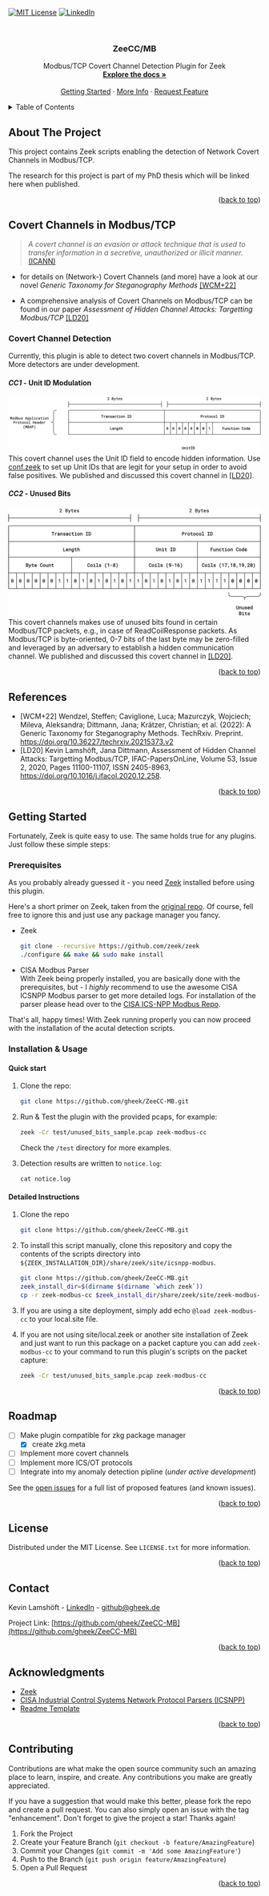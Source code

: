 <a name="readme-top"></a>


<!-- PROJECT SHIELDS -->
[![MIT License][license-shield]][license-url]
[![LinkedIn][linkedin-shield]][linkedin-url]



<!-- PROJECT LOGO -->
<br />
<div align="center">

<h3 align="center">ZeeCC/MB</h3>

  <p align="center">
    Modbus/TCP Covert Channel Detection Plugin for Zeek
    <br />
    <a href="https://github.com/gheek/ZeeCC-MB"><strong>Explore the docs »</strong></a>
    <br />
    <br />
    <a href="https://github.com/gheek/ZeeCC-MB#getting-started">Getting Started</a>
    ·
    <a href="https://github.com/gheek/ZeeCC-MB#about-the-project">More Info</a>
    ·
    <a href="https://github.com/gheek/ZeeCC-MB/issues">Request Feature</a>
  </p>
</div>



<!-- TABLE OF CONTENTS -->
<details>
  <summary>Table of Contents</summary>
  <ol>
    <li>
      <a href="#about-the-project">About The Project</a>
    </li>
    <li>
      <a href="#covert-channels-in-modbustcp">Covert Channels in Modbus/TCP</a>
      <ul>
         <li><a href="#covert-channel-detection">Covert Channel Detection</a></li>
         <li><a href="##cc1---unit-id-modulation">CC1 - Unit ID Modulation</a></li>
         <li><a href="##cc2---unused-bits">CC2 - Unused Bits</a></li>
      </ul>
    </li>
   <li>
      <a href="#references">References</a>
   </li>
   <li>
      <a href="#getting-started">Getting Started</a>
   </li>
   <li><a href="#installation-usage">Installation & Usage</a>
      <ul>
        <li><a href="#quick-start">Quick start</a></li>
        <li><a href="#detailed-instructions">Detailed Instructions</a></li>
      </ul>
   </li>
    <li><a href="#roadmap">Roadmap</a></li>
    <li><a href="#license">License</a></li>
    <li><a href="#contact">Contact</a></li>
    <li><a href="#acknowledgments">Acknowledgments</a></li>
    <li><a href="#contributing">Contributing</a></li>
  </ol>
</details>



<!-- ABOUT THE PROJECT -->
## About The Project

This project contains Zeek scripts enabling the detection of Network Covert Channels in Modbus/TCP.

The research for this project is part of my PhD thesis which will be linked here when published.

<p align="right">(<a href="#readme-top">back to top</a>)</p>

## Covert Channels in Modbus/TCP
> *A covert channel is an evasion or attack technique that is used to transfer information in a secretive, unauthorized or illicit manner.* [(ICANN)](https://www.icann.org/en/blogs/details/what-is-an-internet-covert-channel-29-8-2016-en)

- for details on (Network-) Covert Channels (and more) have a look at our novel *Generic Taxonomy for Steganography Methods* [[WCM+22]](https://doi.org/10.36227/techrxiv.20215373.v2)

- A comprehensive analysis of Covert Channels on Modbus/TCP can be found in our paper *Assessment of Hidden Channel Attacks: Targetting Modbus/TCP* [[LD20]](https://doi.org/10.1016/j.ifacol.2020.12.258)

### Covert Channel Detection

Currently, this plugin is able to detect two covert channels in Modbus/TCP.
More detectors are under development.

#### *CC1* - Unit ID Modulation
![Modbus Unit ID Covert Channel](img/Modbus-UnitID-github.png)
This covert channel uses the Unit ID field to encode hidden information.
Use [conf.zeek](/conf.zeek) to set up Unit IDs that are legit for your setup in order to avoid false positives.
We published and discussed this covert channel in  [[LD20]](https://doi.org/10.1016/j.ifacol.2020.12.258).

#### *CC2* - Unused Bits
![Modbus Unused Bits Covert Channel](img/Modbus-UnusedBits-github.png)
This covert channels makes use of unused bits found in certain Modbus/TCP packets, e.g., in case of ReadCoilResponse packets. 
As Modbus/TCP is byte-oriented, 0-7 bits of the last byte may be zero-filled and leveraged by an adversary to establish a hidden communication channel.
We published and discussed this covert channel in [[LD20]](https://doi.org/10.1016/j.ifacol.2020.12.258).

<p align="right">(<a href="#readme-top">back to top</a>)</p>

## References

- [WCM+22] Wendzel, Steffen; Caviglione, Luca; Mazurczyk, Wojciech; Mileva, Aleksandra; Dittmann, Jana; Krätzer, Christian; et al. (2022): A Generic Taxonomy for Steganography Methods. TechRxiv. Preprint. https://doi.org/10.36227/techrxiv.20215373.v2
- [LD20] Kevin Lamshöft, Jana Dittmann, Assessment of Hidden Channel Attacks: Targetting Modbus/TCP, IFAC-PapersOnLine, Volume 53, Issue 2, 2020, Pages 11100-11107, ISSN 2405-8963, https://doi.org/10.1016/j.ifacol.2020.12.258.

<p align="right">(<a href="#readme-top">back to top</a>)</p>

<!-- GETTING STARTED -->
## Getting Started

Fortunately, Zeek is quite easy to use. The same holds true for any plugins.
Just follow these simple steps:

### Prerequisites
As you probably already guessed it - you need [Zeek](https://zeek.org) installed before using this plugin.

Here's a short primer on Zeek, taken from the [original repo](https://github.com/zeek/zeek).
Of course, fell free to ignore this and just use any package manager you fancy. 

* Zeek
  ```sh
  git clone --recursive https://github.com/zeek/zeek
  ./configure && make && sudo make install
  ```
* CISA Modbus Parser <br>
With Zeek being properly installed, you are basically done with the prerequisites, but - I *highly* recommend to use the awesome CISA ICSNPP Modbus parser to get more detailed logs.
For installation of the parser please head over to the [CISA ICS-NPP Modbus Repo](https://github.com/cisagov/icsnpp-modbus).

That's all, happy times!
With Zeek running properly you can now proceed with the installation of the acutal detection scripts.

### Installation & Usage

#### Quick start

1. Clone the repo:
   ```sh
   git clone https://github.com/gheek/ZeeCC-MB.git
   ```

2. Run & Test the plugin with the provided pcaps, for example:
    ```sh
    zeek -Cr test/unused_bits_sample.pcap zeek-modbus-cc
    ```
   Check the `/test` directory for more examples.

   
3. Detection results are written to `notice.log`:
   ```
   cat notice.log
   ```
#### Detailed Instructions

1. Clone the repo
   ```sh
   git clone https://github.com/gheek/ZeeCC-MB.git
   ```


2. To install this script manually, clone this repository and copy the contents of the scripts directory into `${ZEEK_INSTALLATION_DIR}/share/zeek/site/icsnpp-modbus`.
    ```sh
    git clone https://github.com/gheek/ZeeCC-MB.git
    zeek_install_dir=$(dirname $(dirname `which zeek`))
    cp -r zeek-modbus-cc $zeek_install_dir/share/zeek/site/zeek-modbus-cc
    ```
   
3. If you are using a site deployment, simply add echo `@load zeek-modbus-cc` to your local.site file.


4. If you are not using site/local.zeek or another site installation of Zeek and just want to run this package on a packet capture you can add `zeek-modbus-cc` to your command to run this plugin's scripts on the packet capture:
    ```sh
    zeek -Cr test/unused_bits_sample.pcap zeek-modbus-cc
    ```
   
<p align="right">(<a href="#readme-top">back to top</a>)</p>

<!-- ROADMAP -->
## Roadmap

- [ ] Make plugin compatible for zkg package manager
  - [x] create zkg.meta
- [ ] Implement more covert channels
- [ ] Implement more ICS/OT protocols
- [ ] Integrate into my anomaly detection pipline (*under active development*)

See the [open issues](https://github.com/gheek/ZeeCC-MB/issues) for a full list of proposed features (and known issues).

<p align="right">(<a href="#readme-top">back to top</a>)</p>

<!-- LICENSE -->
## License

Distributed under the MIT License. See `LICENSE.txt` for more information.

<p align="right">(<a href="#readme-top">back to top</a>)</p>


<!-- CONTACT -->
## Contact

Kevin Lamshöft - [LinkedIn](https://linkedin.com/in/lamshoft) - github@gheek.de

Project Link: [https://github.com/gheek/ZeeCC-MB](https://github.com/gheek/ZeeCC-MB)

<p align="right">(<a href="#readme-top">back to top</a>)</p>



<!-- ACKNOWLEDGMENTS -->
## Acknowledgments

* [Zeek](https://zeek.org)
* [CISA Industrial Control Systems Network Protocol Parsers (ICSNPP)](https://github.com/cisagov/ICSNPP)
* [Readme Template](https://github.com/othneildrew/Best-README-Template)
<p align="right">(<a href="#readme-top">back to top</a>)</p>

<!-- CONTRIBUTING -->
## Contributing

Contributions are what make the open source community such an amazing place to learn, inspire, and create. Any contributions you make are greatly appreciated.

If you have a suggestion that would make this better, please fork the repo and create a pull request. You can also simply open an issue with the tag "enhancement".
Don't forget to give the project a star! Thanks again!

1. Fork the Project
2. Create your Feature Branch (`git checkout -b feature/AmazingFeature`)
3. Commit your Changes (`git commit -m 'Add some AmazingFeature'`)
4. Push to the Branch (`git push origin feature/AmazingFeature`)
5. Open a Pull Request

<p align="right">(<a href="#readme-top">back to top</a>)</p>


<!-- MARKDOWN LINKS & IMAGES -->
<!-- https://www.markdownguide.org/basic-syntax/#reference-style-links -->
[contributors-shield]: https://img.shields.io/github/contributors/gheek/ZeeCC-MB.svg?style=for-the-badge
[contributors-url]: https://github.com/gheek/ZeeCC-MB/graphs/contributors
[forks-shield]: https://img.shields.io/github/forks/gheek/ZeeCC-MB.svg?style=for-the-badge
[forks-url]: https://github.com/gheek/ZeeCC-MB/network/members
[stars-shield]: https://img.shields.io/github/stars/gheek/ZeeCC-MB.svg?style=for-the-badge
[stars-url]: https://github.com/gheek/ZeeCC-MB/stargazers
[issues-shield]: https://img.shields.io/github/issues/gheek/ZeeCC-MB.svg?style=for-the-badge
[issues-url]: https://github.com/gheek/ZeeCC-MB/issues
[license-shield]: https://img.shields.io/github/license/gheek/ZeeCC-MB.svg?style=for-the-badge
[license-url]: https://github.com/gheek/ZeeCC-MB/blob/master/LICENSE.txt
[linkedin-shield]: https://img.shields.io/badge/-LinkedIn-black.svg?style=for-the-badge&logo=linkedin&colorB=555
[linkedin-url]: https://linkedin.com/in/lamshoft
[product-screenshot]: images/screenshot.png
[Next.js]: https://img.shields.io/badge/next.js-000000?style=for-the-badge&logo=nextdotjs&logoColor=white
[Next-url]: https://nextjs.org/
[React.js]: https://img.shields.io/badge/React-20232A?style=for-the-badge&logo=react&logoColor=61DAFB
[React-url]: https://reactjs.org/
[Vue.js]: https://img.shields.io/badge/Vue.js-35495E?style=for-the-badge&logo=vuedotjs&logoColor=4FC08D
[Vue-url]: https://vuejs.org/
[Angular.io]: https://img.shields.io/badge/Angular-DD0031?style=for-the-badge&logo=angular&logoColor=white
[Angular-url]: https://angular.io/
[Svelte.dev]: https://img.shields.io/badge/Svelte-4A4A55?style=for-the-badge&logo=svelte&logoColor=FF3E00
[Svelte-url]: https://svelte.dev/
[Laravel.com]: https://img.shields.io/badge/Laravel-FF2D20?style=for-the-badge&logo=laravel&logoColor=white
[Laravel-url]: https://laravel.com
[Bootstrap.com]: https://img.shields.io/badge/Bootstrap-563D7C?style=for-the-badge&logo=bootstrap&logoColor=white
[Bootstrap-url]: https://getbootstrap.com
[JQuery.com]: https://img.shields.io/badge/jQuery-0769AD?style=for-the-badge&logo=jquery&logoColor=white
[JQuery-url]: https://jquery.com 